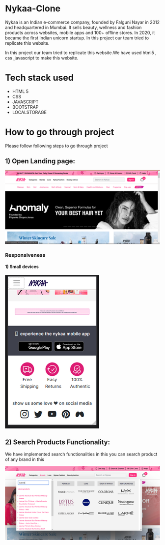# Nykaa-Clone

Nykaa is an Indian e-commerce company, founded by Falguni Nayar in 2012 and headquartered in Mumbai. It sells beauty, wellness and fashion products across websites, mobile apps and 100+ offline stores. In 2020, it became the first Indian unicorn startup. In this project our team tried to replicate this website.

In this project our team tried to replicate this website.We have used html5 , css ,javascript to make this website.

# Tech stack used
 <ul>
        <li>HTML 5</li>
        <li>CSS</li>
        <li>JAVASCRIPT</li>
        <li>BOOTSTRAP</li>
        <li>LOCALSTORAGE</li>
    </ul>

# How to go through project

Please follow following steps to go through project


## 1) Open Landing page:
<img src="https://raw.githubusercontent.com/code735/Nykaa_Clone/main/images/Landing%20page.png" alt="">

### Responsiveness

#### 1) Small devices 
<img src="https://github.com/code735/Nykaa_Clone/blob/main/images/small%20devices.png" alt="">


## 2) Search Products Functionality:
We have implemented search functionalities in this you can search product of any brand in this

<img src="https://raw.githubusercontent.com/code735/Nykaa_Clone/main/images/Search%20Products.png" alt="">

